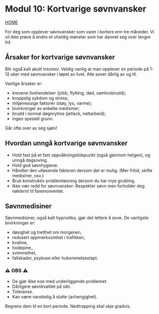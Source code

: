 # Modul 10: Kortvarige søvnvansker

[HOME](../README.md)

For deg som opplever søvnvansker som varer i kortere enn tre måneder. 
Vi vil ikke prøve å endre et uheldig mønster som har dannet seg over lengre tid.

## Årsaker for kortvarige søvnvansker

Blir også kalt akutt insomni. Veldig vanlig at man opplever en periode på 1-12 uker med søvnvansker i løpet av livet. Alle sover dårlig av og til.

Vanlige årsaker er:
* krevene livshendelser (jobb, flytting, død, samlivsbrudd);
* kroppslig sykdom og stress;
* miljømessige faktorer (støy, lys, varme);
* bivirkninger av enkelte medisiner; 
* brudd i normal døgnrytme (jetlack, nattarbeid);
* ingen spesiell grunn.

Går ofte over av seg sjølv!

## Hvordan unngå kortvarige søvnvansker

* Hold fast på et fast oppvåkningstidspunkt (også gjennom helgen), og unngå dagsoving.
* Hold god søvnhygiene.
* Håndter den utløsende faktoren dersom det er mulig. (Mer fritid, skifte medisiner, osv.)
* Bruk konstruktiv problemløsning dersom du har mye grubling.
* Ikke vær redd for søvnvansker: Respekter søvn men forholder deg nøkternt til faremomentet.

## Søvnmedisiner

Søvnmedisiner, også kalt hypnotika, gjør det lettere å sove. 
De vanligste bivirkninger er: 
* døsighet og tretthet om morgenen, 
* redusert oppmerksomhet i trafikken,
* kvalme,
* hodepine,,
* svimmelhet,
* fallskader, psykose eller hukommelsestapt.

### :warning: OBS :warning:
* De gjør ikke noe med underliggende problemet.
* Dårligere søvnkvalitet på sikt.
* Toleranse.
* Kan være vanskelig å slutte (avhengighet).

Begrens dem til en kort periode.
Nedtrapping skal skje gradvis.
